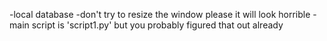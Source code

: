 -local database
-don't try to resize the window please it will look horrible
-main script is 'script1.py' but you probably figured that out already
